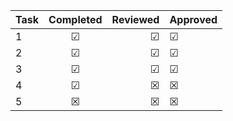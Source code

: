| Task      | Completed         | Reviewed | Approved
| ------------- |:-------------:| -----:| ------ 
| 1   | &#x2611; | &#x2611; | &#x2611; |
| 2      | &#x2611;      |   &#x2611; | &#x2611; |
| 3 | &#x2611;      |    &#x2611; | &#x2611; |
| 4 | &#x2611;     |    &#x2612; | &#x2612; |
| 5 | &#x2612;    |    &#x2612; | &#x2612; |


